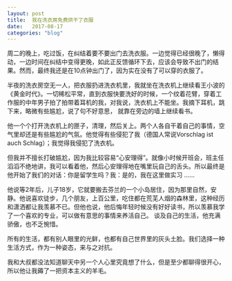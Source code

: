 ```yaml
---
layout: post
title:  我在洗衣房免费烘干了衣服
date:   2017-08-17
categories: "blog"
---
```


周二的晚上，吃过饭，在纠结着要不要出门去洗衣服。一边觉得已经很晚了，懒得动，一边时间在纠结中变得更晚，如此正反馈循环下去，应该会导致不出门的结果。然而，最终我还是在10点钟出门了，因为实在没有了可以穿的衣服了。  

半夜的洗衣房空无一人，把衣服扔进洗衣机里，我就坐在洗衣机上继续看王小波的《黄金时代》。一切稀松平常，直到衣服快要洗好的时候，一个纹着花臂，穿着工作服的中年男子拍了拍带着耳机的我，对我说，洗衣机上不能坐。我摘下耳机，跳下来，略微有些尴尬，说了句不好意思， 就靠在旁边的墙上继续看书。  

他一个个打开洗衣机上的匣子，清理，然后关上。两个人各自干着自己的事情，空气里却还是有些尴尬的气氛。他觉得有些侵犯了我（德国人常说Vorschlag ist auch Schlag）；我觉得我侵犯了洗衣机。  

但我并不擅长打破尴尬，因为我比较容易“心安理得”。就像小时候开班会，班主任滔滔不绝地讲，我可以看着他，然后心安理得地在嘴里玩自己的舌头。所以最终是他开始了我们的对话：你是留学生吗？我：是的，我在这里做实习 ……  

他说等2年后，儿子18岁，它就要搬去芬兰的一个小岛居住，因为那里自然，安静。他说喜欢徒步，几个朋友，上百公里，吃住都在荒芜人烟的森林里，这种经历和潇洒都让我羡慕不已。但他也说，他后悔年轻时候没有好好读书，所以羡慕我学了一个喜欢的专业，可以做有意思的事情来养活自己。 谈及自己的生活，他充满骄傲，也不乏惋惜。  

所有的生活，都有别人眼里的光鲜，也都有自己世界里的灰头土脸。我们选择一种生活方式，作为一种姿态，来与之对抗。  

我和大叔都没法知道聊天中另一个人心里究竟想了什么，但是至少都聊得很开心，所以他让我薅了一把资本主义的羊毛。  
